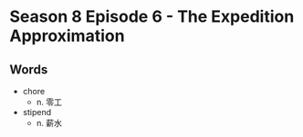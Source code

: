 # Season 8 Episode 6 - The Expedition Approximation

## Words

- chore
  - n. 零工
- stipend
  - n. 薪水